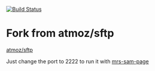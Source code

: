 [![Build Status](https://travis-ci.org/xblanc33/sftp.svg?branch=master)](https://travis-ci.org/xblanc33/sftp)

# Fork from atmoz/sftp

[atmoz/sftp](https://github.com/atmoz/sftp/blob/master/README.md) 

Just change the port to 2222 to run it with [mrs-sam-page](https://github.com/xblanc33/mrs-sam-page.git)


